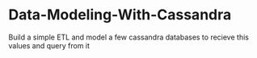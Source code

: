 # Data-Modeling-With-Cassandra
Build a simple ETL and model a few cassandra databases to recieve this values and query from it
